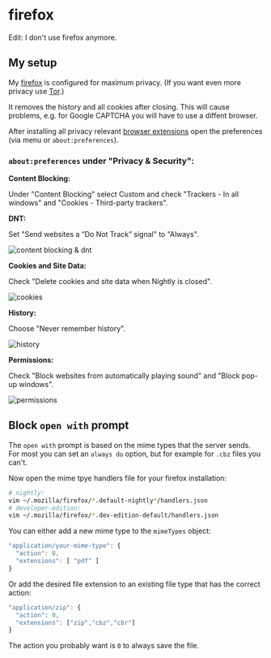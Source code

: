 # firefox

Edit: I don't use firefox anymore.

## My setup

My [firefox](https://www.mozilla.org/en-US/firefox/nightly/notes/) is configured for maximum privacy. (If you want even more privacy use [Tor](https://www.torproject.org).)

It removes the history and all cookies after closing. This will cause problems, e.g. for Google CAPTCHA you will have to use a diffent browser.

After installing all privacy relevant [browser extensions](#browser-extensions) open the preferences (via menu or `about:preferences`).

### `about:preferences` under "Privacy & Security":

**Content Blocking:**

Under "Content Blocking" select Custom and check "Trackers - In all windows" and "Cookies - Third-party trackers".

**DNT:**

Set "Send websites a “Do Not Track” signal" to "Always".

![content blocking & dnt](https://i.imgur.com/gcehBcm.png)

**Cookies and Site Data:**

Check "Delete cookies and site data when Nightly is closed".

![cookies](https://i.imgur.com/jhgQvdq.png)

**History:**

Choose "Never remember history".

![history](https://i.imgur.com/BEuKmdA.png)

**Permissions:**

Check "Block websites from automatically playing sound" and "Block pop-up windows".

![permissions](https://i.imgur.com/BUwYSWO.png)

## Block `open with` prompt

The `open with` prompt is based on the mime types that the server sends. For
most you can set an `always do` option, but for example for `.cbz` files
you can't.

Now open the mime tpye handlers file for your firefox installation:

```sh
# nightly:
vim ~/.mozilla/firefox/*.default-nightly*/handlers.json
# developer-edition:
vim ~/.mozilla/firefox/*.dev-edition-default/handlers.json
```

You can either add a new mime type to the `mimeTypes` object:

```js
"application/your-mime-type": {
  "action": 0,
  "extensions": [ "pdf" ]
}
```

Or add the desired file extension to an existing file type that has the correct
action:

```js
"application/zip": {
  "action": 0,
  "extensions": ["zip","cbz","cbr"]
}
```

The action you probably want is `0` to always save the file.

